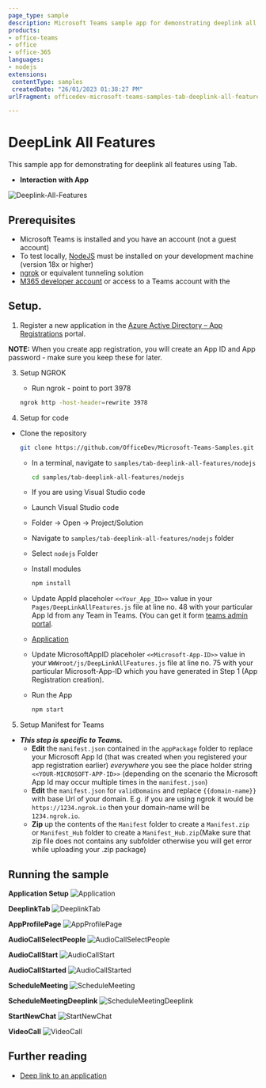 ```yaml
---
page_type: sample
description: Microsoft Teams sample app for demonstrating deeplink all features using Tab
products:
- office-teams
- office
- office-365
languages:
- nodejs
extensions:
 contentType: samples
 createdDate: "26/01/2023 01:38:27 PM"
urlFragment: officedev-microsoft-teams-samples-tab-deeplink-all-features-nodejs

---
```

 # DeepLink All Features

 This sample app for demonstrating for deeplink all features using Tab.

- **Interaction with App**

 ![Deeplink-All-Features](Images/DeeplinkAllFeatures.gif)

## Prerequisites
- Microsoft Teams is installed and you have an account (not a guest account)
- To test locally, [NodeJS](https://nodejs.org/en/download/) must be installed on your development machine (version 18x  or higher)
- [ngrok](https://ngrok.com/download) or equivalent tunneling solution
- [M365 developer account](https://docs.microsoft.com/en-us/microsoftteams/platform/concepts/build-and-test/prepare-your-o365-tenant) or access to a Teams account with the 

## Setup.

1. Register a new application in the [Azure Active Directory – App Registrations](https://go.microsoft.com/fwlink/?linkid=2083908) portal. 
    
**NOTE:** When you create app registration, you will create an App ID and App password - make sure you keep these for later.

3. Setup NGROK
   - Run ngrok - point to port 3978

    ```bash
    ngrok http -host-header=rewrite 3978
    ```
4. Setup for code

  - Clone the repository

    ```bash
    git clone https://github.com/OfficeDev/Microsoft-Teams-Samples.git
    ```

    - In a terminal, navigate to `samples/tab-deeplink-all-features/nodejs`

        ```bash
        cd samples/tab-deeplink-all-features/nodejs
        ```

    - If you are using Visual Studio code
     - Launch Visual Studio code
     - Folder -> Open -> Project/Solution
     - Navigate to ```samples/tab-deeplink-all-features/nodejs``` folder
     - Select ```nodejs``` Folder

    - Install modules

        ```bash
        npm install
        ```
    - Update AppId placeholer `<<Your_App_ID>>` value in your `Pages/DeepLinkAllFeatures.js` file at line no. 48  with your          particular App Id from any Team in Teams. (You can get it form [teams admin portal](https://admin.teams.microsoft.com/).
    - [Application](Images/11.TeamsAdminPortal.png)
	- Update MicrosoftAppID placeholer `<<Microsoft-App-ID>>` value in your `WWWroot/js/DeepLinkAllFeatures.js` file at line no. 75  with your particular Microsoft-App-ID which you have generated in Step 1 (App Registration creation). 

    - Run the App

        ```bash
        npm start
        ```

5. Setup Manifest for Teams
- __*This step is specific to Teams.*__
    - **Edit** the `manifest.json` contained in the `appPackage` folder to replace your Microsoft App Id (that was created when you registered your app registration earlier) *everywhere* you see the place holder string `<<YOUR-MICROSOFT-APP-ID>>` (depending on the scenario the Microsoft App Id may occur multiple times in the `manifest.json`)
    - **Edit** the `manifest.json` for `validDomains` and replace `{{domain-name}}` with base Url of your domain. E.g. if you are using ngrok it would be `https://1234.ngrok.io` then your domain-name will be `1234.ngrok.io`.
    - **Zip** up the contents of the `Manifest` folder to create a `Manifest.zip` or `Manifest_Hub` folder to create a `Manifest_Hub.zip`(Make sure that zip file does not contains any subfolder otherwise you will get error while uploading your .zip package)


 ## Running the sample

**Application Setup**
![Application ](Images/1.App.png)

**DeeplinkTab**
![DeeplinkTab](Images/3.DeeplinkTab.png)

**AppProfilePage**
![AppProfilePage](Images/4.AppProfilePage.png)

**AudioCallSelectPeople**
![AudioCallSelectPeople](Images/5.AudioCallSelectPeople.png)

**AudioCallStart**
![AudioCallStart](Images/6.AudioCallStart.png)

**AudioCallStarted**
![AudioCallStarted](Images/7.AudioCallStarted.png)

**ScheduleMeeting**
![ScheduleMeeting](Images/8.ScheduleMeeting.png)

**ScheduleMeetingDeeplink**
![ScheduleMeetingDeeplink](Images/9.ScheduleMeetingDeeplink.png)

**StartNewChat**
![StartNewChat](Images/10.StartNewChat.png)

**VideoCall**
![VideoCall](Images/12.VideoCall.png)

 ## Further reading

- [Deep link to an application](https://learn.microsoft.com/en-us/microsoftteams/platform/concepts/build-and-test/deep-link-application?tabs=teamsjs-v2)

